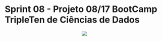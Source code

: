 # Sprint 08 - Projeto 08/17   BootCamp TripleTen de Ciências de Dados

<p align="center">
<img src="https://github.com/Angelaidt/Sprint-08-Projeto-08-de-17-BootCamp-TripleTen-Ciencias-de-Dados/blob/main/MegaLine.png"
</p>
